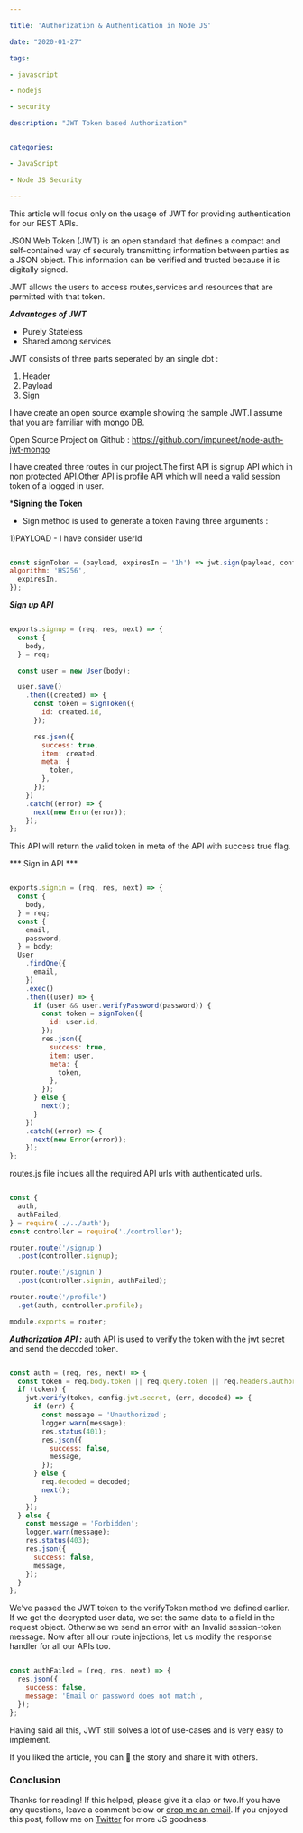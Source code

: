 ```yaml
---

title: 'Authorization & Authentication in Node JS'

date: "2020-01-27"

tags:

- javascript

- nodejs

- security

description: "JWT Token based Authorization"


categories:

- JavaScript

- Node JS Security

---
```

This article will focus only on the usage of JWT for providing authentication for our REST APIs.

JSON Web Token (JWT) is an open standard that defines a compact and self-contained way of securely transmitting information between parties as a JSON object. This information can be verified and trusted because it is digitally signed.

JWT allows the users to access routes,services and resources that are permitted with that token.

***Advantages of  JWT***

- Purely Stateless
- Shared among services

JWT consists of three parts seperated by an single dot : 
1) Header
2) Payload
3) Sign


I have create an open source example showing the sample JWT.I assume that you are familiar 
with mongo DB.

Open Source Project on Github : https://github.com/impuneet/node-auth-jwt-mongo

I have created three routes in our project.The first API is signup API which in non protected API.Other API is profile API which will need a valid session token of a logged in user.


***Signing the Token**

- Sign method is used to generate a token having three arguments : 

1)PAYLOAD - I have consider userId


```js

const signToken = (payload, expiresIn = '1h') => jwt.sign(payload, config.jwt.secret, {
algorithm: 'HS256',
  expiresIn,
});

```

***Sign up API***

```js

exports.signup = (req, res, next) => {
  const {
    body,
  } = req;

  const user = new User(body);

  user.save()
    .then((created) => {
      const token = signToken({
        id: created.id,
      });

      res.json({
        success: true,
        item: created,
        meta: {
          token,
        },
      });
    })
    .catch((error) => {
      next(new Error(error));
    });
};

```

This API will return the valid token in meta of the API with success true flag.

*** Sign in API ***



```js

exports.signin = (req, res, next) => {
  const {
    body,
  } = req;
  const {
    email,
    password,
  } = body;
  User
    .findOne({
      email,
    })
    .exec()
    .then((user) => {
      if (user && user.verifyPassword(password)) {
        const token = signToken({
          id: user.id,
        });
        res.json({
          success: true,
          item: user,
          meta: {
            token,
          },
        });
      } else {
        next();
      }
    })
    .catch((error) => {
      next(new Error(error));
    });
};

```

routes.js file inclues all the required API urls with authenticated urls.


```js

const {
  auth,
  authFailed,
} = require('./../auth');
const controller = require('./controller');

router.route('/signup')
  .post(controller.signup);

router.route('/signin')
  .post(controller.signin, authFailed);

router.route('/profile')
  .get(auth, controller.profile);

module.exports = router;

```


***Authorization API :***
auth API is used to verify the token with the jwt secret and send the decoded token.

```js

const auth = (req, res, next) => {
  const token = req.body.token || req.query.token || req.headers.authorization;
  if (token) {
    jwt.verify(token, config.jwt.secret, (err, decoded) => {
      if (err) {
        const message = 'Unauthorized';
        logger.warn(message);
        res.status(401);
        res.json({
          success: false,
          message,
        });
      } else {
        req.decoded = decoded;
        next();
      }
    });
  } else {
    const message = 'Forbidden';
    logger.warn(message);
    res.status(403);
    res.json({
      success: false,
      message,
    });
  }
};

```

We’ve passed the JWT token to the verifyToken method we defined earlier. If we get the decrypted user data, we set the same data to a field in the request object.
Otherwise we send an error with an Invalid session-token message.
Now after all our route injections, let us modify the response handler for all our APIs too.

```js

const authFailed = (req, res, next) => {
  res.json({
    success: false,
    message: 'Email or password does not match',
  });
};

```

Having said all this, JWT still solves a lot of use-cases and is very easy to implement.

If you liked the article, you can 👏 the story and share it with others.


### Conclusion

Thanks for reading! If this helped, please give it a clap or two.If you have any questions, leave a comment below or [drop me an email](mailto:iampuneet.in@gmail.com).
If you enjoyed this post, follow me on [Twitter](https://twitter.com/iampuneet_in) for more JS goodness.